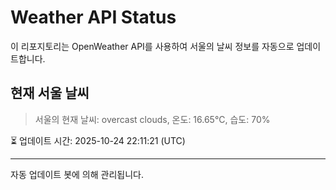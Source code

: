 
# Weather API Status

이 리포지토리는 OpenWeather API를 사용하여 서울의 날씨 정보를 자동으로 업데이트합니다.

## 현재 서울 날씨
> 서울의 현재 날씨: overcast clouds, 온도: 16.65°C, 습도: 70%

⏳ 업데이트 시간: 2025-10-24 22:11:21 (UTC)

---
자동 업데이트 봇에 의해 관리됩니다.
